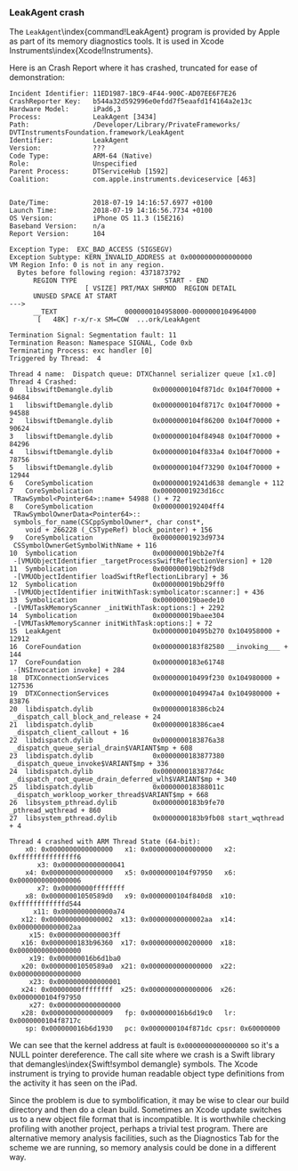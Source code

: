 ### LeakAgent crash

The `LeakAgent`\index{command!LeakAgent} program is provided by Apple as part of its memory diagnostics tools.  It is used in Xcode Instruments\index{Xcode!Instruments}.

Here is an Crash Report where it has crashed, truncated for ease of demonstration:

```
Incident Identifier: 11ED1987-1BC9-4F44-900C-AD07EE6F7E26
CrashReporter Key:   b544a32d592996e0efdd7f5eaafd1f4164a2e13c
Hardware Model:      iPad6,3
Process:             LeakAgent [3434]
Path:                /Developer/Library/PrivateFrameworks/
DVTInstrumentsFoundation.framework/LeakAgent
Identifier:          LeakAgent
Version:             ???
Code Type:           ARM-64 (Native)
Role:                Unspecified
Parent Process:      DTServiceHub [1592]
Coalition:           com.apple.instruments.deviceservice [463]


Date/Time:           2018-07-19 14:16:57.6977 +0100
Launch Time:         2018-07-19 14:16:56.7734 +0100
OS Version:          iPhone OS 11.3 (15E216)
Baseband Version:    n/a
Report Version:      104

Exception Type:  EXC_BAD_ACCESS (SIGSEGV)
Exception Subtype: KERN_INVALID_ADDRESS at 0x0000000000000000
VM Region Info: 0 is not in any region.
  Bytes before following region: 4371873792
      REGION TYPE                      START - END
                   [ VSIZE] PRT/MAX SHRMOD  REGION DETAIL
      UNUSED SPACE AT START
--->  
      __TEXT                 0000000104958000-0000000104964000
       [   48K] r-x/r-x SM=COW  ...ork/LeakAgent

Termination Signal: Segmentation fault: 11
Termination Reason: Namespace SIGNAL, Code 0xb
Terminating Process: exc handler [0]
Triggered by Thread:  4

Thread 4 name:  Dispatch queue: DTXChannel serializer queue [x1.c0]
Thread 4 Crashed:
0   libswiftDemangle.dylib        	0x0000000104f871dc 0x104f70000 + 94684
1   libswiftDemangle.dylib        	0x0000000104f8717c 0x104f70000 + 94588
2   libswiftDemangle.dylib        	0x0000000104f86200 0x104f70000 + 90624
3   libswiftDemangle.dylib        	0x0000000104f84948 0x104f70000 + 84296
4   libswiftDemangle.dylib        	0x0000000104f833a4 0x104f70000 + 78756
5   libswiftDemangle.dylib        	0x0000000104f73290 0x104f70000 + 12944
6   CoreSymbolication             	0x000000019241d638 demangle + 112
7   CoreSymbolication             	0x00000001923d16cc
 TRawSymbol<Pointer64>::name+ 54988 () + 72
8   CoreSymbolication             	0x0000000192404ff4
 TRawSymbolOwnerData<Pointer64>::
 symbols_for_name(CSCppSymbolOwner*, char const*,
    void + 266228 (_CSTypeRef) block_pointer) + 156
9   CoreSymbolication             	0x00000001923d9734
 CSSymbolOwnerGetSymbolWithName + 116
10  Symbolication                 	0x000000019bb2e7f4
 -[VMUObjectIdentifier _targetProcessSwiftReflectionVersion] + 120
11  Symbolication                 	0x000000019bb2f9d8
 -[VMUObjectIdentifier loadSwiftReflectionLibrary] + 36
12  Symbolication                 	0x000000019bb29ff0
 -[VMUObjectIdentifier initWithTask:symbolicator:scanner:] + 436
13  Symbolication                 	0x000000019baede10
 -[VMUTaskMemoryScanner _initWithTask:options:] + 2292
14  Symbolication                 	0x000000019baee304
 -[VMUTaskMemoryScanner initWithTask:options:] + 72
15  LeakAgent                     	0x000000010495b270 0x104958000 + 12912
16  CoreFoundation                	0x0000000183f82580 __invoking___ + 144
17  CoreFoundation                	0x0000000183e61748
 -[NSInvocation invoke] + 284
18  DTXConnectionServices         	0x000000010499f230 0x104980000 + 127536
19  DTXConnectionServices         	0x00000001049947a4 0x104980000 + 83876
20  libdispatch.dylib             	0x000000018386cb24
 _dispatch_call_block_and_release + 24
21  libdispatch.dylib             	0x000000018386cae4
 _dispatch_client_callout + 16
22  libdispatch.dylib             	0x0000000183876a38
 _dispatch_queue_serial_drain$VARIANT$mp + 608
23  libdispatch.dylib             	0x0000000183877380
 _dispatch_queue_invoke$VARIANT$mp + 336
24  libdispatch.dylib             	0x0000000183877d4c
 _dispatch_root_queue_drain_deferred_wlh$VARIANT$mp + 340
25  libdispatch.dylib             	0x000000018388011c
 _dispatch_workloop_worker_thread$VARIANT$mp + 668
26  libsystem_pthread.dylib       	0x0000000183b9fe70 _pthread_wqthread + 860
27  libsystem_pthread.dylib       	0x0000000183b9fb08 start_wqthread + 4

Thread 4 crashed with ARM Thread State (64-bit):
    x0: 0x0000000000000000   x1: 0x0000000000000000   x2: 0xfffffffffffffff6
       x3: 0x0000000000000041
    x4: 0x0000000000000000   x5: 0x0000000104f97950   x6: 0x0000000000000006
       x7: 0x00000000ffffffff
    x8: 0x00000001050589d0   x9: 0x0000000104f840d8  x10: 0xffffffffffffd544
      x11: 0x0000000000000a74
   x12: 0x0000000000000002  x13: 0x00000000000002aa  x14: 0x00000000000002aa
     x15: 0x00000000000003ff
   x16: 0x0000000183b96360  x17: 0x0000000000200000  x18: 0x0000000000000000
     x19: 0x000000016b6d1ba0
   x20: 0x00000001050589a0  x21: 0x0000000000000000  x22: 0x0000000000000000
     x23: 0x0000000000000001
   x24: 0x00000000ffffffff  x25: 0x0000000000000006  x26: 0x0000000104f97950
     x27: 0x0000000000000000
   x28: 0x0000000000000009   fp: 0x000000016b6d19c0   lr: 0x0000000104f8717c
    sp: 0x000000016b6d1930   pc: 0x0000000104f871dc cpsr: 0x60000000
```

We can see that the kernel address at fault is `0x0000000000000000` so it's a NULL pointer dereference.
The call site where we crash is a Swift library that demangles\index{Swift!symbol demangle} symbols.  The Xcode instrument is trying to provide human readable object type definitions from the activity it has seen on the iPad.

Since the problem is due to symbolification, it may be wise to clear our build directory and then do a clean build.  Sometimes an Xcode update switches us to a new object file format that is incompatible.  It is worthwhile checking profiling with another project, perhaps a trivial test program.  There are alternative memory analysis facilities, such as the Diagnostics Tab for the scheme we are running, 
so memory analysis could be done in a different way.
